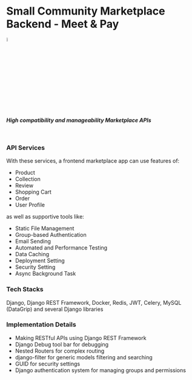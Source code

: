 # Small Community Marketplace Backend - Meet & Pay

<img src="https://media.giphy.com/media/hvRJCLFzcasrR4ia7z/giphy.gif" width="5%"><p><em><b>High compatibility and manageability Marketplace APIs</b></em></p>

<br>

### API Services
With these services, a frontend marketplace app can use features of:
* Product
* Collection
* Review
* Shopping Cart
* Order
* User Profile

as well as supportive tools like:
* Static File Management
* Group-based Authentication
* Email Sending
* Automated and Performance Testing
* Data Caching
* Deployment Setting
* Security Setting
* Async Background Task


### Tech Stacks
Django, Django REST Framework, Docker, Redis, JWT, Celery, MySQL (DataGrip) and several Django libraries

### Implementation Details

* Making RESTful APIs using Django REST Framework
* Django Debug tool bar for debugging
* Nested Routers for complex routing
* django-filter for generic models filtering and searching
* GUID for security settings
* Django authentication system for managing groups and permissions
